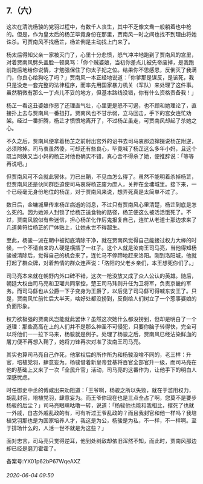 ## 7.（六）
这次在清洗杨骏的党羽过程中，有数千人丧生，其中不乏像文鸯一般躺着也中枪的。但是，作为皇太后的杨芷毕竟身份在那里，贾南风一时之间也找不到理由将她诛杀。可贾南风不找杨芷，杨芷倒是主动找上门来了。



杨太后得知父亲一家被灭门了，心里十分悲愤，怒气冲冲地跑到了贾南风的宫里，对着贾南风劈头盖脸一顿臭骂：「你个贼婆娘，当初你差点儿被先帝废掉，是我跑前跑后地给你说情，才勉强保住了你太子妃之位。结果你不思感恩，反倒灭了我满门，你良心给狗吃了吗？」贾南风一本正经地说道：「你爹那是谋反，是该死，我只是没走一套完整的法律程序，而率先用国家暴力机关（军队）来处理了这件事。虽然稍微有那么一丁点儿不妥的地方，但基本路线没错，你有什么资格责备我！」



杨芷一看这丑婆娘作恶了还理直气壮，心里更是怒不可遏，也不顾和她理论了，直接扑上去与贾南风一番扭打。贾南风也不甘示弱，立马回击，手下的宫女连忙劝架。经过一番折腾，杨芷才愤愤地离开了，不过杨芷虽走，可贾南风却起了杀她之心。



不久之后，贾南风便拿着杨芷之前射出宫外的诏书去司马衷那边撺掇说杨芷附逆，必须除掉。司马衷虽然傻，可却还有些良心，毕竟喊了杨芷这么多年小妈，且这个既当阿姨又当小妈的杨芷对他也确实不错，真心舍不得杀了她，便推辞说：「等等再说吧。」



但贾南风可不会就此罢休，刀已出鞘，不见血怎么得了。虽然不能明着杀掉杨芷，但贾南风还是伙同群臣迫使司马衷将杨芷废为庶人，关押在金墉城里。接下来，一个已经毫无身份地位的杨芷，对于贾南风来说，想弄死真是太简单不过了。



数日后，金墉城里传来杨芷病逝的消息，不过只有贾南风心里清楚，杨芷到底是怎么死的。因为她派人封锁了给杨芷送食物的路径，杨芷便这么被活活饿死了。不过，贾南风貌似有些迷信，担心杨芷化作厉鬼报复自己，连忙从老道士那边求来了几道黄符给杨芷的尸体贴上，让她永世不得超生。



至此，杨骏一派在朝中被彻底清除干净，就在贾南风觉得自己能接过权力大棒的时候，一个不请自来的人硬是横插了一杠子。这个人就是汝南王司马亮，当他得知杨骏被清除后，觉得自己的机会来了，连忙马不停蹄地赶来洛阳。刚到洛阳城，他就打起了群众牌，对着热情的群众连声说：「洛阳的父老乡亲们，本王想死你们了。」



司马亮本来就在朝野内外口碑不错，这次一枪没放又成了众人公认的英雄。随后，朝廷大权由司马亮和卫瓘共同掌控，楚王司马玮则升任为卫将军，负责京畿的军务。而司马繇也从公爵一下子变身为王爵了，以后见了司马繇可得喊东安王了。只是，贾南风忙前忙后大半天，啥好处都没捞到，反倒给人们树立了一个惹事婆娘的负面形象。



权力欲极强的贾南风岂能就此罢休？虽然这次她什么都没捞到，但却是明白了一个道理：那些高高在上的人们并不是那么神圣不可侵犯，只要你脑子转得快，完全可以将他们一一拉下马来，杨骏就是例子。处理了杨骏之后，贾南风已经沾染鲜血的屠刀便不再想入鞘了，她将刀锋再次对准了汝南王司马亮。



其实也算司马亮自己作死，他掌权后的所作所为和杨骏没啥不同的，老三样：升官，培植党羽，肆意妄为。杨骏借着新皇帝登基将百官全部官升一级，而司马亮在他的基础上又来了一次「全民升官」活动，司马亮的这番作为，让他手下的明白人深感忧虑。



时任御史中丞的傅咸出来劝阻道：「王爷啊，杨骏之所以失败，就在于滥用权力，胡乱封官，培植党羽，肆意妄为。而王爷你现在也是三点全占了啊，您莫不是要步杨骏的后尘？」司马亮眼睛咕噜一转，说道：「杨骏他也能和我相比，撑死了也就一外戚，自古外戚乱政的有，可有听过王爷乱政的？而且我封官和他一样吗？我培植党羽那也是为国家培养人才，我这是为公，杨骏是为私，不一样，不一样啊。至于排场什么的，人活一世不就是为这些？」



面对忠言，司马亮只觉得逆耳，他到处树敌却依旧浑然不知，而此时，贾南风那边却已经是磨刀霍霍了。



备案号:YX01p62bP67WqeAXZ


###### 2020-06-04 09:50
